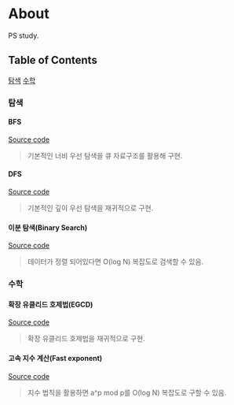 # About
PS study.

## Table of Contents

[탐색](https://github.com/jerry901/algorithms#탐색)
[수학](https://github.com/jerry901/algorithms#수학)

### 탐색

#### BFS
[Source code](https://github.com/jerry901/algorithms/blob/main/study/search/bfs_queue.cpp)  
> 기본적인 너비 우선 탐색을 큐 자료구조를 활용해 구현.  

#### DFS
[Source code](https://github.com/jerry901/algorithms/blob/main/study/search/bfs_queue.cpp)  
> 기본적인 깊이 우선 탐색을 재귀적으로 구현.

#### 이분 탐색(Binary Search)
[Source code](https://github.com/jerry901/algorithms/blob/main/study/search/binary_search.cpp)  
> 데이터가 정렬 되어있다면 O(log N) 복잡도로 검색할 수 있음.


### 수학

#### 확장 유클리드 호제법(EGCD)
[Source code](https://github.com/jerry901/algorithms/blob/main/study/number_theory/extended_gcd.cpp)  
> 확장 유클리드 호제법을 재귀적으로 구현.

#### 고속 지수 계산(Fast exponent)
[Source code](https://github.com/jerry901/algorithms/blob/main/study/number_theory/fast_exponent.cpp)  
> 지수 법칙을 활용하면 a^p mod p를 O(log N) 복잡도로 구할 수 있음.

